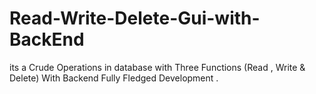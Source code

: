 # Read-Write-Delete-Gui-with-BackEnd
its a Crude Operations in database with Three Functions (Read , Write &amp; Delete) With Backend Fully Fledged Development .
